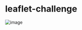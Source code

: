 # leaflet-challenge
![image](https://user-images.githubusercontent.com/120693432/235537656-a8ee52f0-aae8-49c9-8edd-9ad8ed02209e.png)
